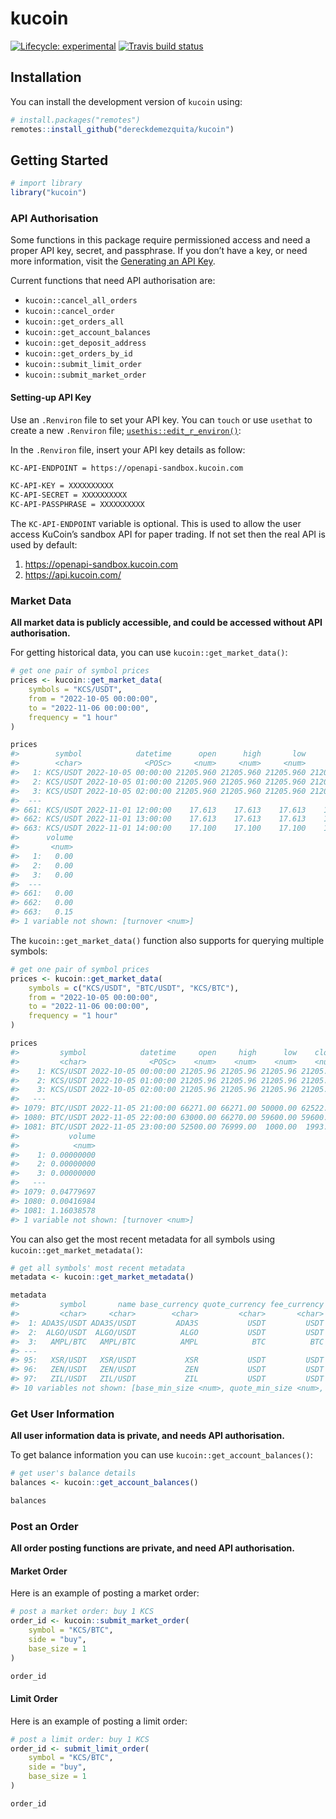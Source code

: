 
# kucoin

<!-- badges: start -->

[![Lifecycle:
experimental](https://img.shields.io/badge/lifecycle-experimental-orange.svg)](https://www.tidyverse.org/lifecycle/#experimental)
[![Travis build
status](https://travis-ci.org/dereckdemezquita/kucoin.svg?branch=master)](https://travis-ci.org/dereckdemezquita/kucoin)
<!-- badges: end -->

## Installation

You can install the development version of `kucoin` using:

``` r
# install.packages("remotes")
remotes::install_github("dereckdemezquita/kucoin")
```

## Getting Started

``` r
# import library
library("kucoin")
```

### API Authorisation

Some functions in this package require permissioned access and need a
proper API key, secret, and passphrase. If you don’t have a key, or need
more information, visit the
<a href="https://docs.kucoin.com/#generating-an-api-key"
target="&quot;_blank">Generating an API Key</a>.

Current functions that need API authorisation are:

- `kucoin::cancel_all_orders`
- `kucoin::cancel_order`
- `kucoin::get_orders_all`
- `kucoin::get_account_balances`
- `kucoin::get_deposit_address`
- `kucoin::get_orders_by_id`
- `kucoin::submit_limit_order`
- `kucoin::submit_market_order`

#### Setting-up API Key

Use an `.Renviron` file to set your API key. You can `touch` or use
`usethat` to create a new `.Renviron` file;
<a href="https://usethis.r-lib.org/reference/edit.html"
target="_blank"><code>usethis::edit_r_environ()</code></a>:

In the `.Renviron` file, insert your API key details as follow:

``` bash
KC-API-ENDPOINT = https://openapi-sandbox.kucoin.com

KC-API-KEY = XXXXXXXXXX
KC-API-SECRET = XXXXXXXXXX
KC-API-PASSPHRASE = XXXXXXXXXX
```

The `KC-API-ENDPOINT` variable is optional. This is used to allow the
user access KuCoin’s sandbox API for paper trading. If not set then the
real API is used by default:

1.  <https://openapi-sandbox.kucoin.com>
2.  <https://api.kucoin.com/>

### Market Data

**All market data is publicly accessible, and could be accessed without
API authorisation.**

For getting historical data, you can use `kucoin::get_market_data()`:

``` r
# get one pair of symbol prices
prices <- kucoin::get_market_data(
    symbols = "KCS/USDT",
    from = "2022-10-05 00:00:00",
    to = "2022-11-06 00:00:00",
    frequency = "1 hour"
)

prices
#>        symbol            datetime      open      high       low     close
#>        <char>              <POSc>     <num>     <num>     <num>     <num>
#>   1: KCS/USDT 2022-10-05 00:00:00 21205.960 21205.960 21205.960 21205.960
#>   2: KCS/USDT 2022-10-05 01:00:00 21205.960 21205.960 21205.960 21205.960
#>   3: KCS/USDT 2022-10-05 02:00:00 21205.960 21205.960 21205.960 21205.960
#>  ---                                                                     
#> 661: KCS/USDT 2022-11-01 12:00:00    17.613    17.613    17.613    17.613
#> 662: KCS/USDT 2022-11-01 13:00:00    17.613    17.613    17.613    17.613
#> 663: KCS/USDT 2022-11-01 14:00:00    17.100    17.100    17.100    17.100
#>      volume
#>       <num>
#>   1:   0.00
#>   2:   0.00
#>   3:   0.00
#>  ---       
#> 661:   0.00
#> 662:   0.00
#> 663:   0.15
#> 1 variable not shown: [turnover <num>]
```

The `kucoin::get_market_data()` function also supports for querying
multiple symbols:

``` r
# get one pair of symbol prices
prices <- kucoin::get_market_data(
    symbols = c("KCS/USDT", "BTC/USDT", "KCS/BTC"),
    from = "2022-10-05 00:00:00",
    to = "2022-11-06 00:00:00",
    frequency = "1 hour"
)

prices
#>         symbol            datetime     open     high      low    close
#>         <char>              <POSc>    <num>    <num>    <num>    <num>
#>    1: KCS/USDT 2022-10-05 00:00:00 21205.96 21205.96 21205.96 21205.96
#>    2: KCS/USDT 2022-10-05 01:00:00 21205.96 21205.96 21205.96 21205.96
#>    3: KCS/USDT 2022-10-05 02:00:00 21205.96 21205.96 21205.96 21205.96
#>   ---                                                                 
#> 1079: BTC/USDT 2022-11-05 21:00:00 66271.00 66271.00 50000.00 62522.12
#> 1080: BTC/USDT 2022-11-05 22:00:00 63000.00 66270.00 59600.00 59600.00
#> 1081: BTC/USDT 2022-11-05 23:00:00 52500.00 76999.00  1000.00  1993.00
#>           volume
#>            <num>
#>    1: 0.00000000
#>    2: 0.00000000
#>    3: 0.00000000
#>   ---           
#> 1079: 0.04779697
#> 1080: 0.00416984
#> 1081: 1.16038578
#> 1 variable not shown: [turnover <num>]
```

You can also get the most recent metadata for all symbols using
`kucoin::get_market_metadata()`:

``` r
# get all symbols' most recent metadata
metadata <- kucoin::get_market_metadata()

metadata
#>         symbol       name base_currency quote_currency fee_currency market
#>         <char>     <char>        <char>         <char>       <char> <char>
#>  1: ADA3S/USDT ADA3S/USDT         ADA3S           USDT         USDT    ETF
#>  2:  ALGO/USDT  ALGO/USDT          ALGO           USDT         USDT   USDS
#>  3:   AMPL/BTC   AMPL/BTC          AMPL            BTC          BTC   DeFi
#> ---                                                                       
#> 95:   XSR/USDT   XSR/USDT           XSR           USDT         USDT   USDS
#> 96:   ZEN/USDT   ZEN/USDT           ZEN           USDT         USDT   USDS
#> 97:   ZIL/USDT   ZIL/USDT           ZIL           USDT         USDT   USDS
#> 10 variables not shown: [base_min_size <num>, quote_min_size <num>, base_max_size <num>, quote_max_size <num>, base_increment <num>, quote_increment <num>, price_increment <num>, price_limit_rate <num>, is_margin_enabled <lgcl>, enable_trading <lgcl>]
```

### Get User Information

**All user information data is private, and needs API authorisation.**

To get balance information you can use `kucoin::get_account_balances()`:

``` r
# get user's balance details
balances <- kucoin::get_account_balances()

balances
```

### Post an Order

**All order posting functions are private, and need API authorisation.**

#### Market Order

Here is an example of posting a market order:

``` r
# post a market order: buy 1 KCS
order_id <- kucoin::submit_market_order(
    symbol = "KCS/BTC",
    side = "buy",
    base_size = 1
)

order_id
```

#### Limit Order

Here is an example of posting a limit order:

``` r
# post a limit order: buy 1 KCS
order_id <- submit_limit_order(
    symbol = "KCS/BTC",
    side = "buy",
    base_size = 1
)

order_id
```
